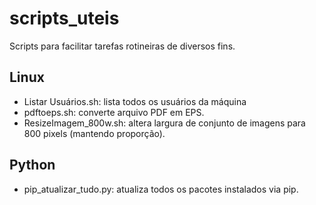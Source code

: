 # scripts_uteis

Scripts para facilitar tarefas rotineiras de diversos fins.

## Linux

* Listar Usuários.sh: lista todos os usuários da máquina
* pdftoeps.sh: converte arquivo PDF em EPS.
* ResizeImagem_800w.sh: altera largura de conjunto de imagens para 800 pixels (mantendo proporção).

## Python

* pip\_atualizar\_tudo.py: atualiza todos os pacotes instalados via pip.
